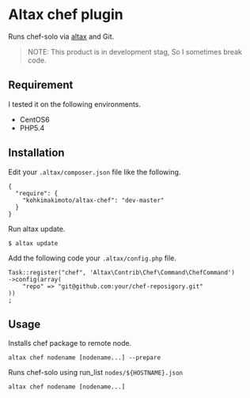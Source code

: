 # Altax chef plugin

Runs chef-solo via [altax](https://github.com/kohkimakimoto/altax) and Git.

> NOTE: This product is in development stag, So I sometimes break code.

## Requirement

I tested it on the following environments.

* CentOS6
* PHP5.4

## Installation

Edit your `.altax/composer.json` file like the following.

    {
      "require": {
        "kohkimakimoto/altax-chef": "dev-master"
      }
    }

Run altax update.

    $ altax update

Add the following code your `.altax/config.php` file.

    Task::register("chef", 'Altax\Contrib\Chef\Command\ChefCommand')
    ->config(array(
        "repo" => "git@github.com:your/chef-reposigory.git"
    ))
    ;

## Usage

Installs chef package to remote node.

    altax chef nodename [nodename...] --prepare

Runs chef-solo using run_list `nodes/${HOSTNAME}.json`

    altax chef nodename [nodename...]

